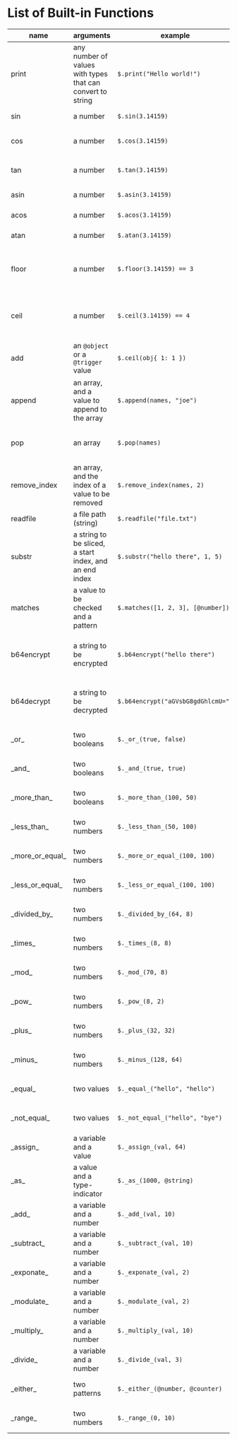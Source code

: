 # List of Built-in Functions

| name              | arguments                                                  | example                            | description                                                                                |
| ----------------- | ---------------------------------------------------------- | ---------------------------------- | ------------------------------------------------------------------------------------------ |
| print             | any number of values with types that can convert to string | `$.print("Hello world!")`          | Prints value(s) to the console                                                             |
| sin               | a number                                                   | `$.sin(3.14159)`                   | Calculates the _sin_ of an angle in radians                                                |
| cos               | a number                                                   | `$.cos(3.14159)`                   | Calculates the _cos_ of an angle in radians                                                |
| tan               | a number                                                   | `$.tan(3.14159)`                   | Calculates the _tan_ of an angle in radians                                                |
| asin              | a number                                                   | `$.asin(3.14159)`                  | Calculates the _arcsin_ of a number                                                        |
| acos              | a number                                                   | `$.acos(3.14159)`                  | Calculates the _arccos_ of a number                                                        |
| atan              | a number                                                   | `$.atan(3.14159)`                  | Calculates the _arctan_ of a number                                                        |
| floor             | a number                                                   | `$.floor(3.14159) == 3`            | Calculates the _floor_ of a number, AKA the number rounded **down** to the nearest integer |
| ceil              | a number                                                   | `$.ceil(3.14159) == 4`             | Calculates the _floor_ of a number, AKA the number rounded **up** to the nearest integer   |
| add               | an `@object` or a `@trigger` value                         | `$.ceil(obj{ 1: 1 })`              | Adds a Geometry Dash object or trigger to the target level                                 |
| append            | an array, and a value to append to the array               | `$.append(names, "joe")`           | Appends a value to the end of an array. You can also use `array.push(value)`               |
| pop               | an array                                                   | `$.pop(names)`                     | Removes a value from the end of an array. You can also use `array.pop()`                   |
| remove_index      | an array, and the index of a value to be removed           | `$.remove_index(names, 2)`         | Removes a specific value from an array. You can also use `array.remove(index)`             |
| readfile          | a file path (string)                                       | `$.readfile("file.txt")`           | Opens a file and returns it as a string                                                    |
| substr            | a string to be sliced, a start index, and an end index     | `$.substr("hello there", 1, 5)`    | Returns a specified part of the input string                                               |
| matches           | a value to be checked and a pattern                        | `$.matches([1, 2, 3], [@number])`  | Returns `true` if the value matches the pattern, otherwise it returns `false`              |
| b64encrypt        | a string to be encrypted                                   | `$.b64encrypt("hello there")`      | Returns the input string encrypted with base 64 encryption (useful for text objects)       |
| b64decrypt        | a string to be decrypted                                   | `$.b64encrypt("aGVsbG8gdGhlcmU=")` | Returns the input string decrypted from base 64 encryption (useful for text objects)       |
| \_or\_            | two booleans                                               | `$._or_(true, false)`              | Default implementation of the `\|\|` operator                                              |
| \_and\_           | two booleans                                               | `$._and_(true, true)`              | Default implementation of the `&&` operator                                                |
| \_more_than\_     | two booleans                                               | `$._more_than_(100, 50)`           | Default implementation of the `>` operator                                                 |
| \_less_than\_     | two numbers                                                | `$._less_than_(50, 100)`           | Default implementation of the `<` operator                                                 |
| \_more_or_equal\_ | two numbers                                                | `$._more_or_equal_(100, 100)`      | Default implementation of the `>=` operator                                                |
| \_less_or_equal\_ | two numbers                                                | `$._less_or_equal_(100, 100)`      | Default implementation of the `<=` operator                                                |
| \_divided_by\_    | two numbers                                                | `$._divided_by_(64, 8)`            | Default implementation of the `/` operator                                                 |
| \_times\_         | two numbers                                                | `$._times_(8, 8)`                  | Default implementation of the `*` operator                                                 |
| \_mod\_           | two numbers                                                | `$._mod_(70, 8)`                   | Default implementation of the `%` operator                                                 |
| \_pow\_           | two numbers                                                | `$._pow_(8, 2)`                    | Default implementation of the `^`/`**` operator                                            |
| \_plus\_          | two numbers                                                | `$._plus_(32, 32)`                 | Default implementation of the `+` operator                                                 |
| \_minus\_         | two numbers                                                | `$._minus_(128, 64)`               | Default implementation of the `-` operator                                                 |
| \_equal\_         | two values                                                 | `$._equal_("hello", "hello")`      | Default implementation of the `==` operator                                                |
| \_not_equal\_     | two values                                                 | `$._not_equal_("hello", "bye")`    | Default implementation of the `!=` operator                                                |
| \_assign\_        | a variable and a value                                     | `$._assign_(val, 64)`              | Default implementation of the `=` operator                                                 |
| \_as\_            | a value and a type-indicator                               | `$._as_(1000, @string)`            | Default implementation of the `as` operator                                                |
| \_add\_           | a variable and a number                                    | `$._add_(val, 10)`                 | Default implementation of the `+=` operator                                                |
| \_subtract\_      | a variable and a number                                    | `$._subtract_(val, 10)`            | Default implementation of the `-=` operator                                                |
| \_exponate\_      | a variable and a number                                    | `$._exponate_(val, 2)`             | Default implementation of the `^=` operator                                                |
| \_modulate\_      | a variable and a number                                    | `$._modulate_(val, 2)`             | Default implementation of the `%=` operator                                                |
| \_multiply\_      | a variable and a number                                    | `$._multiply_(val, 10)`            | Default implementation of the `*=` operator                                                |
| \_divide\_        | a variable and a number                                    | `$._divide_(val, 3)`               | Default implementation of the `/=` operator                                                |
| \_either\_        | two patterns                                               | `$._either_(@number, @counter)`    | Default implementation of the `\|` operator                                                |
| \_range\_         | two numbers                                                | `$._range_(0, 10)`                 | Default implementation of the `..` operator                                                |
